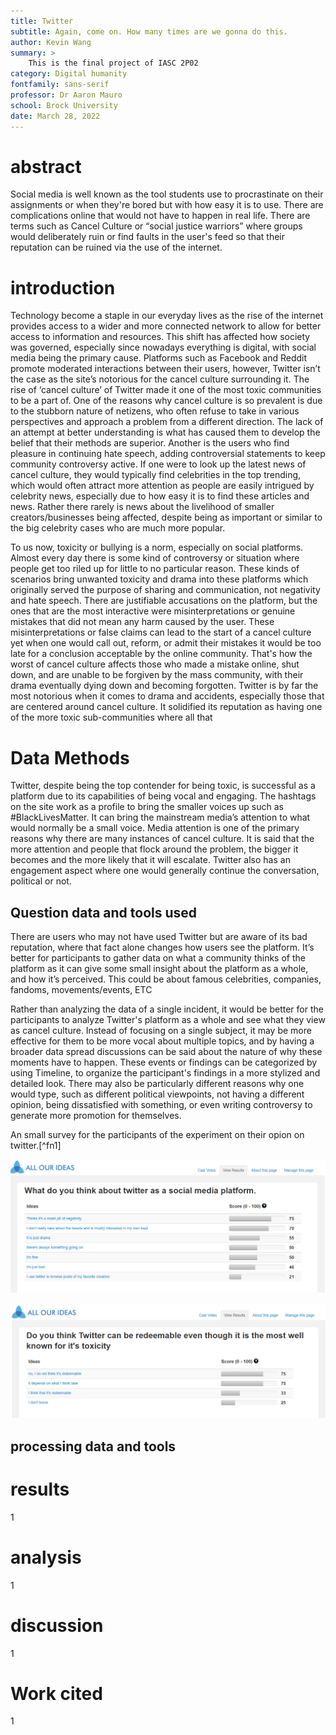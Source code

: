 ```yaml
---
title: Twitter
subtitle: Again, come on. How many times are we gonna do this.
author: Kevin Wang
summary: >
    This is the final project of IASC 2P02
category: Digital humanity
fontfamily: sans-serif
professor: Dr Aaron Mauro
school: Brock University
date: March 28, 2022
---
```

# abstract
Social media is well known as the tool students use to procrastinate on their assignments or when they're bored but with how easy it is to use. There are complications online that would not have to happen in real life. There are terms such as Cancel Culture or “social justice warriors” where groups would deliberately ruin or find faults in the user's feed so that their reputation can be ruined via the use of the internet. 

# introduction
Technology become a staple in our everyday lives as the rise of the internet provides access to a wider and more connected network to allow for better access to information and resources. This shift has affected how society was governed, especially since nowadays everything is digital, with social media being the primary cause. Platforms such as Facebook and Reddit promote moderated interactions between their users, however, Twitter isn’t the case as the site’s notorious for the cancel culture surrounding it. The rise of ‘cancel culture’ of Twitter made it one of the most toxic communities to be a part of. One of the reasons why cancel culture is so prevalent is due to the stubborn nature of netizens, who often refuse to take in various perspectives and approach a problem from a different direction. The lack of an attempt at better understanding is what has caused them to develop the belief that their methods are superior. Another is the users who find pleasure in continuing hate speech, adding controversial statements to keep community controversy active. If one were to look up the latest news of cancel culture, they would typically find celebrities in the top trending, which would often attract more attention as people are easily intrigued by celebrity news, especially due to how easy it is to find these articles and news. Rather there rarely is news about the livelihood of smaller creators/businesses being affected, despite being as important or similar to the big celebrity cases who are much more popular. 

To us now, toxicity or bullying is a norm, especially on social platforms. Almost every day there is some kind of controversy or situation where people get too riled up for little to no particular reason. These kinds of scenarios bring unwanted toxicity and drama into these platforms which originally served the purpose of sharing and communication, not negativity and hate speech. There are justifiable accusations on the platform, but the ones that are the most interactive were misinterpretations or genuine mistakes that did not mean any harm caused by the user. These misinterpretations or false claims can lead to the start of a cancel culture yet when one would call out, reform, or admit their mistakes it would be too late for a conclusion acceptable by the online community. That's how the worst of cancel culture affects those who made a mistake online, shut down, and are unable to be forgiven by the mass community, with their drama eventually dying down and becoming forgotten. Twitter is by far the most notorious when it comes to drama and accidents, especially those that are centered around cancel culture. It solidified its reputation as having one of the more toxic sub-communities where all that

# Data Methods 

Twitter, despite being the top contender for being toxic, is successful as a platform due to its capabilities of being vocal and engaging. The hashtags on the site work as a profile to bring the smaller voices up such as #BlackLivesMatter. It can bring the mainstream media’s attention to what would normally be a small voice. Media attention is one of the primary reasons why there are many instances of cancel culture. It is said that the more attention and people that flock around the problem, the bigger it becomes and the more likely that it will escalate. Twitter also has an engagement aspect where one would generally continue the conversation, political or not. 

## Question data and tools used
There are users who may not have used Twitter but are aware of its bad reputation, where that fact alone changes how users see the platform. It’s better for participants to gather data on what a community thinks of the platform as it can give some small insight about the platform as a whole, and how it’s perceived. This could be about famous celebrities, companies, fandoms, movements/events, ETC

Rather than analyzing the data of a single incident, it would be better for the participants to analyze Twitter's platform as a whole and see what they view as cancel culture. Instead of focusing on a single subject, it may be more effective for them to be more vocal about multiple topics, and by having a broader data spread discussions can be said about the nature of why these moments have to happen. These events or findings can be categorized by using Timeline, to organize the participant's findings in a more stylized and detailed look. There may also be particularly different reasons why one would type, such as different political viewpoints, not having a different opinion, being dissatisfied with something, or even writing controversy to generate more promotion for themselves. 

An small survey for the participants of the experiment on their opion on twitter.[^fn1]

!["An early question survey for the participants made form Allourideas"](Screenshot%20(544).png)

!["An early question survey for the participants made form Allourideas"](Screenshot%20(545).png)

## processing data and tools

# results
1

# analysis
1

# discussion
1

# Work cited 
1